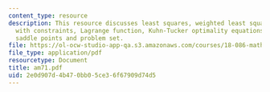 ```yaml
---
content_type: resource
description: This resource discusses least squares, weighted least squares, minimizing
  with constraints, Lagrange function, Kuhn-Tucker optimality equations, duality and
  saddle points and problem set.
file: https://ol-ocw-studio-app-qa.s3.amazonaws.com/courses/18-086-mathematical-methods-for-engineers-ii-spring-2006/2e0d907d4b470bb05ce36f67909d74d5_am71.pdf
file_type: application/pdf
resourcetype: Document
title: am71.pdf
uid: 2e0d907d-4b47-0bb0-5ce3-6f67909d74d5
---
```

